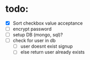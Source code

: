 # todo:
 - [x] Sort checkbox value acceptance
 - [ ] encrypt password
 - [ ] setup DB (mongo, sql)?
 - [ ] check for user in db
    - [ ] user doesnt exist signup
    - [ ] else return user already exists